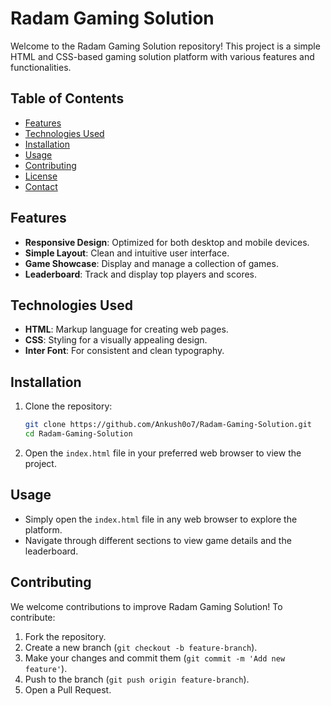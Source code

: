 # Radam Gaming Solution

Welcome to the Radam Gaming Solution repository! This project is a simple HTML and CSS-based gaming solution platform with various features and functionalities.

## Table of Contents

- [Features](#features)
- [Technologies Used](#technologies-used)
- [Installation](#installation)
- [Usage](#usage)
- [Contributing](#contributing)
- [License](#license)
- [Contact](#contact)

## Features

- **Responsive Design**: Optimized for both desktop and mobile devices.
- **Simple Layout**: Clean and intuitive user interface.
- **Game Showcase**: Display and manage a collection of games.
- **Leaderboard**: Track and display top players and scores.

## Technologies Used

- **HTML**: Markup language for creating web pages.
- **CSS**: Styling for a visually appealing design.
- **Inter Font**: For consistent and clean typography.

## Installation

1. Clone the repository:
    ```bash
    git clone https://github.com/Ankush0o7/Radam-Gaming-Solution.git
    cd Radam-Gaming-Solution
    ```

2. Open the `index.html` file in your preferred web browser to view the project.

## Usage

- Simply open the `index.html` file in any web browser to explore the platform.
- Navigate through different sections to view game details and the leaderboard.

## Contributing

We welcome contributions to improve Radam Gaming Solution! To contribute:

1. Fork the repository.
2. Create a new branch (`git checkout -b feature-branch`).
3. Make your changes and commit them (`git commit -m 'Add new feature'`).
4. Push to the branch (`git push origin feature-branch`).
5. Open a Pull Request.
